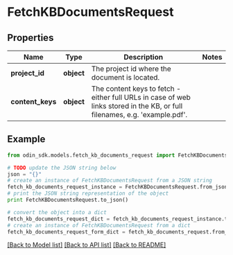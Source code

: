# FetchKBDocumentsRequest


## Properties

Name | Type | Description | Notes
------------ | ------------- | ------------- | -------------
**project_id** | **object** | The project id where the document is located. | 
**content_keys** | **object** | The content keys to fetch - either full URLs in case of web links stored in the KB, or full filenames, e.g. &#39;example.pdf&#39;. | 

## Example

```python
from odin_sdk.models.fetch_kb_documents_request import FetchKBDocumentsRequest

# TODO update the JSON string below
json = "{}"
# create an instance of FetchKBDocumentsRequest from a JSON string
fetch_kb_documents_request_instance = FetchKBDocumentsRequest.from_json(json)
# print the JSON string representation of the object
print FetchKBDocumentsRequest.to_json()

# convert the object into a dict
fetch_kb_documents_request_dict = fetch_kb_documents_request_instance.to_dict()
# create an instance of FetchKBDocumentsRequest from a dict
fetch_kb_documents_request_form_dict = fetch_kb_documents_request.from_dict(fetch_kb_documents_request_dict)
```
[[Back to Model list]](../README.md#documentation-for-models) [[Back to API list]](../README.md#documentation-for-api-endpoints) [[Back to README]](../README.md)



